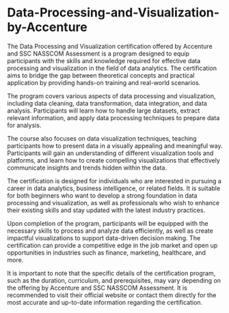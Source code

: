 # Data-Processing-and-Visualization-by-Accenture
The Data Processing and Visualization certification offered by Accenture and SSC NASSCOM Assessment is a program designed to equip participants with the skills and knowledge required for effective data processing and visualization in the field of data analytics. The certification aims to bridge the gap between theoretical concepts and practical application by providing hands-on training and real-world scenarios.

The program covers various aspects of data processing and visualization, including data cleaning, data transformation, data integration, and data analysis. Participants will learn how to handle large datasets, extract relevant information, and apply data processing techniques to prepare data for analysis.

The course also focuses on data visualization techniques, teaching participants how to present data in a visually appealing and meaningful way. Participants will gain an understanding of different visualization tools and platforms, and learn how to create compelling visualizations that effectively communicate insights and trends hidden within the data.

The certification is designed for individuals who are interested in pursuing a career in data analytics, business intelligence, or related fields. It is suitable for both beginners who want to develop a strong foundation in data processing and visualization, as well as professionals who wish to enhance their existing skills and stay updated with the latest industry practices.

Upon completion of the program, participants will be equipped with the necessary skills to process and analyze data efficiently, as well as create impactful visualizations to support data-driven decision making. The certification can provide a competitive edge in the job market and open up opportunities in industries such as finance, marketing, healthcare, and more.

It is important to note that the specific details of the certification program, such as the duration, curriculum, and prerequisites, may vary depending on the offering by Accenture and SSC NASSCOM Assessment. It is recommended to visit their official website or contact them directly for the most accurate and up-to-date information regarding the certification.
